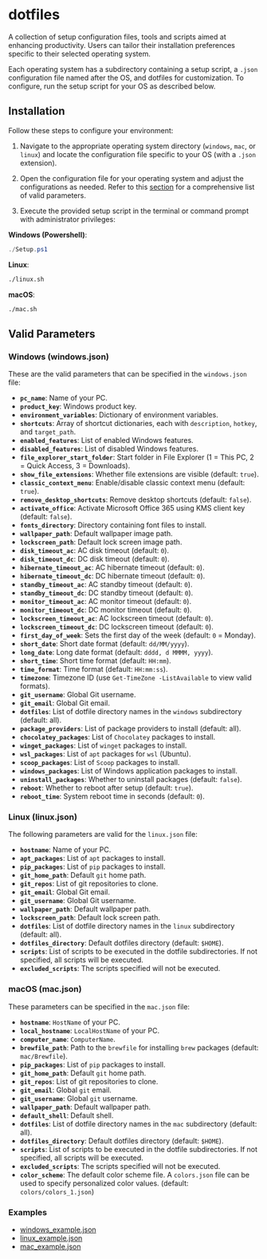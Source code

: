 # dotfiles

A collection of setup configuration files, tools and scripts aimed at enhancing productivity. Users can tailor their installation preferences specific to their selected operating system.

Each operating system has a subdirectory containing a setup script, a `.json` configuration file named after the OS, and dotfiles for customization. To configure, run the setup script for your OS as described below.

## Installation

Follow these steps to configure your environment:

1. Navigate to the appropriate operating system directory (`windows`, `mac`, or `linux`) and locate the configuration file specific to your OS (with a `.json` extension).

2. Open the configuration file for your operating system and adjust the configurations as needed. Refer to this [section](#valid-parameters) for a comprehensive list of valid parameters.

3. Execute the provided setup script in the terminal or command prompt with administrator privileges:

**Windows (Powershell)**:

```powershell
./Setup.ps1
```

**Linux**:

```bash
./linux.sh
```

**macOS**:

```bash
./mac.sh
```

## Valid Parameters

### Windows (windows.json)

These are the valid parameters that can be specified in the `windows.json` file:

- **`pc_name`**: Name of your PC.
- **`product_key`**: Windows product key.
- **`environment_variables`**: Dictionary of environment variables.
- **`shortcuts`**: Array of shortcut dictionaries, each with `description`, `hotkey`, and `target_path`.
- **`enabled_features`**: List of enabled Windows features.
- **`disabled_features`**: List of disabled Windows features.
- **`file_explorer_start_folder`**: Start folder in File Explorer (1 = This PC, 2 = Quick Access, 3 = Downloads).
- **`show_file_extensions`**: Whether file extensions are visible (default: `true`).
- **`classic_context_menu`**: Enable/disable classic context menu (default: `true`).
- **`remove_desktop_shortcuts`**: Remove desktop shortcuts (default: `false`).
- **`activate_office`**: Activate Microsoft Office 365 using KMS client key (default: `false`).
- **`fonts_directory`**: Directory containing font files to install.
- **`wallpaper_path`**: Default wallpaper image path.
- **`lockscreen_path`**: Default lock screen image path.
- **`disk_timeout_ac`**: AC disk timeout (default: `0`).
- **`disk_timeout_dc`**: DC disk timeout (default: `0`).
- **`hibernate_timeout_ac`**: AC hibernate timeout (default: `0`).
- **`hibernate_timeout_dc`**: DC hibernate timeout (default: `0`).
- **`standby_timeout_ac`**: AC standby timeout (default: `0`).
- **`standby_timeout_dc`**: DC standby timeout (default: `0`).
- **`monitor_timeout_ac`**: AC monitor timeout (default: `0`).
- **`monitor_timeout_dc`**: DC monitor timeout (default: `0`).
- **`lockscreen_timeout_ac`**: AC lockscreen timeout (default: `0`).
- **`lockscreen_timeout_dc`**: DC lockscreen timeout (default: `0`).
- **`first_day_of_week`**: Sets the first day of the week (default: `0` = Monday).
- **`short_date`**: Short date format (default: `dd/MM/yyyy`).
- **`long_date`**: Long date format (default: `dddd, d MMMM, yyyy`).
- **`short_time`**: Short time format (default: `HH:mm`).
- **`time_format`**: Time format (default: `HH:mm:ss`).
- **`timezone`**: Timezone ID (use `Get-TimeZone -ListAvailable` to view valid formats).
- **`git_username`**: Global Git username.
- **`git_email`**: Global Git email.
- **`dotfiles`**: List of dotfile directory names in the `windows` subdirectory (default: all).
- **`package_providers`**: List of package providers to install (default: all).
- **`chocolatey_packages`**: List of `Chocolatey` packages to install.
- **`winget_packages`**: List of `winget` packages to install.
- **`wsl_packages`**: List of `apt` packages for `wsl` (Ubuntu).
- **`scoop_packages`**: List of `Scoop` packages to install.
- **`windows_packages`**: List of Windows application packages to install.
- **`uninstall_packages`**: Whether to uninstall packages (default: `false`).
- **`reboot`**: Whether to reboot after setup (default: `true`).
- **`reboot_time`**: System reboot time in seconds (default: `0`).

### Linux (linux.json)

The following parameters are valid for the `linux.json` file:

- **`hostname`**: Name of your PC.
- **`apt_packages`**: List of `apt` packages to install.
- **`pip_packages`**: List of `pip` packages to install.
- **`git_home_path`**: Default `git` home path.
- **`git_repos`**: List of git repositories to clone.
- **`git_email`**: Global Git email.
- **`git_username`**: Global Git username.
- **`wallpaper_path`**: Default wallpaper path.
- **`lockscreen_path`**: Default lock screen path.
- **`dotfiles`**: List of dotfile directory names in the `linux` subdirectory (default: all).
- **`dotfiles_directory`**: Default dotfiles directory (default: `$HOME`).
- **`scripts`**: List of scripts to be executed in the dotfile subdirectories. If not specified, all scripts will be executed.
- **`excluded_scripts`**: The scripts specified will not be executed.

### macOS (mac.json)

These parameters can be specified in the `mac.json` file:

- **`hostname`**: `HostName` of your PC.
- **`local_hostname`**: `LocalHostName` of your PC.
- **`computer_name`**: `ComputerName`.
- **`brewfile_path`**: Path to the `brewfile` for installing `brew` packages (default: `mac/Brewfile`).
- **`pip_packages`**: List of `pip` packages to install.
- **`git_home_path`**: Default `git` home path.
- **`git_repos`**: List of git repositories to clone.
- **`git_email`**: Global `git` email.
- **`git_username`**: Global `git` username.
- **`wallpaper_path`**: Default wallpaper path.
- **`default_shell`**: Default shell.
- **`dotfiles`**: List of dotfile directory names in the `mac` subdirectory (default: all).
- **`dotfiles_directory`**: Default dotfiles directory (default: `$HOME`).
- **`scripts`**: List of scripts to be executed in the dotfile subdirectories. If not specified, all scripts will be executed.
- **`excluded_scripts`**: The scripts specified will not be executed.
- **`color_scheme`**: The default color scheme file. A `colors.json` file can be used to specify personalized color values. (default: `colors/colors_1.json`)

### Examples

- [windows_example.json](https://github.com/soIipsist/dotfiles/blob/main/examples/windows_example.json)
- [linux_example.json](https://github.com/soIipsist/dotfiles/blob/main/examples/linux_example.json)
- [mac_example.json](https://github.com/soIipsist/dotfiles/blob/main/examples/mac_example.json)

